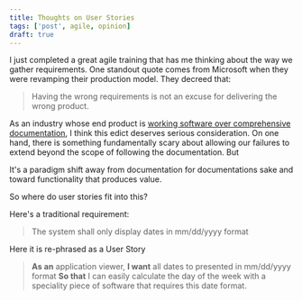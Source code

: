 ```yaml
---
title: Thoughts on User Stories
tags: ['post', agile, opinion]
draft: true
---
```


I just completed a great agile training that has me thinking about the way we gather requirements.  One standout quote comes from Microsoft when they were revamping their production model.  They decreed that:

> Having the wrong requirements is not an excuse for delivering the wrong product.

As an industry whose end product is [working software over comprehensive documentation][agile manifesto], I think this edict deserves serious consideration.  On one hand, there is something fundamentally scary about allowing our failures to extend beyond the scope of following the documentation.  But 

It's a paradigm shift away from documentation for documentations sake and toward functionality that produces value.

So where do user stories fit into this?

Here's a traditional requirement:

> The system shall only display dates in mm/dd/yyyy format

Here it is re-phrased as a User Story

> **As an** application viewer,
> **I want** all dates to presented in mm/dd/yyyy format
> **So that** I can easily calculate the day of the week with a speciality piece of software that requires this date format.



[agile manifesto]: http://agilemanifesto.org/
